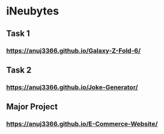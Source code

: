 # iNeubytes

## Task 1 
### https://anuj3366.github.io/Galaxy-Z-Fold-6/

## Task 2 
### https://anuj3366.github.io/Joke-Generator/

## Major Project
### https://anuj3366.github.io/E-Commerce-Website/


